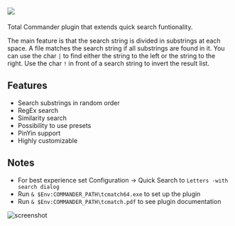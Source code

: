 # [![](https://img.shields.io/chocolatey/v/tcp-qse.svg?color=red&label=tcp-qse)](https://chocolatey.org/packages/tcp-qse)

Total Commander plugin that extends quick search funtionality.

The main feature is that the search string is divided in substrings at each space. A file matches the search string if all substrings are found in it. You can use the char `|` to find either the string to the left or the string to the right. Use the char `!` in front of a search string to invert the result list.

## Features

- Search substrings in random order
- RegEx search
- Similarity search
- Possibility to use presets
- PinYin support
- Highly customizable

## Notes

- For best experience set Configuration -> Quick Search to `Letters -with search dialog`
- Run `& $Env:COMMANDER_PATH\tcmatch64.exe` to set up the plugin
- Run `& $Env:COMMANDER_PATH\tcmatch.pdf` to see plugin documentation


![screenshot](https://cdn.rawgit.com/majkinetor/chocolatey/master/tcp/tcp-qse/screenshot.png)

